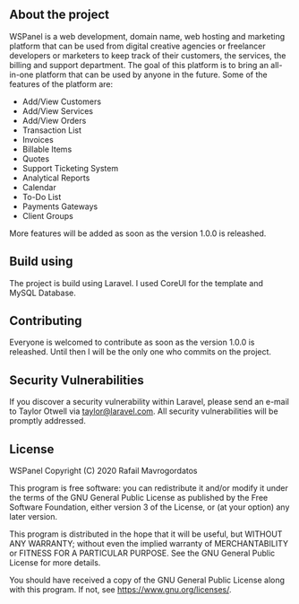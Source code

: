 ## About the project

WSPanel is a web development, domain name, web hosting and marketing platform that can be used from digital creative agencies or freelancer developers or marketers to keep track of their customers, the services, the billing and support department. The goal of this platform is to bring an all-in-one platform that can be used by anyone in the future. Some of the features of the platform are:

- Add/View Customers 
- Add/View Services
- Add/View Orders
- Transaction List
- Invoices
- Billable Items 
- Quotes
- Support Ticketing System
- Analytical Reports
- Calendar 
- To-Do List
- Payments Gateways
- Client Groups


More features will be added as soon as the version 1.0.0 is releashed. 

## Build using

The project is build using Laravel. I used CoreUI for the template and MySQL Database.

## Contributing

Everyone is welcomed to contribute as soon as the version 1.0.0 is releashed. Until then I will be the only one who commits on the project. 

## Security Vulnerabilities

If you discover a security vulnerability within Laravel, please send an e-mail to Taylor Otwell via [taylor@laravel.com](mailto:taylor@laravel.com). All security vulnerabilities will be promptly addressed.

## License

WSPanel 
Copyright (C) 2020  Rafail Mavrogordatos 

This program is free software: you can redistribute it and/or modify
it under the terms of the GNU General Public License as published by
the Free Software Foundation, either version 3 of the License, or
(at your option) any later version.

This program is distributed in the hope that it will be useful,
but WITHOUT ANY WARRANTY; without even the implied warranty of
MERCHANTABILITY or FITNESS FOR A PARTICULAR PURPOSE.  See the
GNU General Public License for more details.

You should have received a copy of the GNU General Public License
along with this program.  If not, see <https://www.gnu.org/licenses/>.
